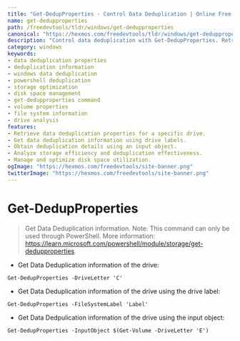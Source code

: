 ```yaml
---
title: "Get-DedupProperties - Control Data Deduplication | Online Free DevTools by Hexmos"
name: get-dedupproperties
path: /freedevtools/tldr/windows/get-dedupproperties
canonical: "https://hexmos.com/freedevtools/tldr/windows/get-dedupproperties/"
description: "Control data deduplication with Get-DedupProperties. Retrieve deduplication information, manage storage, and optimize disk space. Free online tool, no registration required."
category: windows
keywords:
- data deduplication properties
- deduplication information
- windows data deduplication
- powershell deduplication
- storage optimization
- disk space management
- get-dedupproperties command
- volume properties
- file system information
- drive analysis
features:
- Retrieve data deduplication properties for a specific drive.
- Get data deduplication information using drive labels.
- Obtain deduplication details using an input object.
- Analyze storage efficiency and deduplication effectiveness.
- Manage and optimize disk space utilization.
ogImage: "https://hexmos.com/freedevtools/site-banner.png"
twitterImage: "https://hexmos.com/freedevtools/site-banner.png"
---
```


# Get-DedupProperties

> Get Data Deduplication information.
> Note: This command can only be used through PowerShell.
> More information: <https://learn.microsoft.com/powershell/module/storage/get-dedupproperties>.

- Get Data Deduplication information of the drive:

`Get-DedupProperties -DriveLetter 'C'`

- Get Data Deduplication information of the drive using the drive label:

`Get-DedupProperties -FileSystemLabel 'Label'`

- Get Data Dedpulication information of the drive using the input object:

`Get-DedupProperties -InputObject $(Get-Volume -DriveLetter 'E')`
